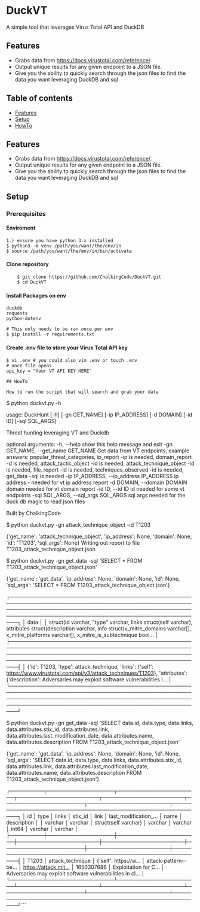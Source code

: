 # DuckVT
A simple tool that leverages Virus Total API and DuckDB

## Features
- Grabs data from https://docs.virustotal.com/reference/.
- Output unique results for any given endpoint to a JSON file.
- Give you the ability to quickly search through the json files to find the data you want leveraging DuckDB and sql

## Table of contents
* [Features](#features)
* [Setup](#setup)
* [HowTo](#howto)

## Features
- Grabs data from https://docs.virustotal.com/reference/.
- Output unique results for any given endpoint to a JSON file.
- Give you the ability to quickly search through the json files to find the data you want leveraging DuckDB and sql

## Setup

### Prerequisites

#### Enviroment
```
1.) ensure you have python 3.x installed 
$ python3 -m venv /path/you/want/the/env/in
$ source /path/you/want/the/env/in/bin/activate 
```
#### Clone repository 

        $ git clone https://github.com/ChalkingCode/DuckVT.git
        $ cd DuckVT


#### Install Packages on env
```       
duckdb
requests
python-dotenv

# This only needs to be ran once per env 
$ pip install -r requirements.txt
```

#### Create .env file to store your Virus Total API key
```
$ vi .env # you could also vim .env or touch .env 
# once file opens 
api_key = "Your VT API KEY HERE" 

## HowTo

How to run the script that will search and grab your data 

```
$ python duckvt.py -h

usage: DuckHunt [-h] [-gn GET_NAME] [-ip IP_ADDRESS] [-d DOMAIN] [-id ID] [-sql SQL_ARGS]

Threat hunting leveraging VT and Duckdb

optional arguments:
  -h, --help            show this help message and exit
  -gn GET_NAME, --get_name GET_NAME
                        Get data from VT endpoints, example answers: popular_threat_categories, ip_report -ip is needed, domain_report -d is needed, attack_tactic_object -id is needed,
                        attack_technique_object -id is needed, file_report -id is needed, techniques_observed -id is needed, get_data -sql is needed
  -ip IP_ADDRESS, --ip_address IP_ADDRESS
                        ip address - needed for vt ip address report
  -d DOMAIN, --domain DOMAIN
                        domain needed for vt domain report
  -id ID, --id ID       id needed for some vt endpoints
  -sql SQL_ARGS, --sql_args SQL_ARGS
                        sql args needed for the duck db magic to read json files

Built by ChalkingCode

$ python duckvt.py -gn attack_technique_object -id T1203

{'get_name': 'attack_technique_object', 'ip_address': None, 'domain': None, 'id': 'T1203', 'sql_args': None}
Writing out report to file T1203_attack_technique_object.json

$ python duckvt.py -gn get_data -sql 'SELECT * FROM T1203_attack_technique_object.json'

{'get_name': 'get_data', 'ip_address': None, 'domain': None, 'id': None, 'sql_args': 'SELECT * FROM T1203_attack_technique_object.json'}

┌──────────────────────────────────────────────────────────────────────────────────────────────────────────────────────────────────────────────────────────────────────────────────────────────────────────┐
│                                                                                                   data                                                                                                   │
│ struct(id varchar, "type" varchar, links struct(self varchar), attributes struct(description varchar, info struct(x_mitre_domains varchar[], x_mitre_platforms varchar[], x_mitre_is_subtechnique bool…  │
├──────────────────────────────────────────────────────────────────────────────────────────────────────────────────────────────────────────────────────────────────────────────────────────────────────────┤
│ {'id': T1203, 'type': attack_technique, 'links': {'self': https://www.virustotal.com/api/v3/attack_techniques/T1203}, 'attributes': {'description': Adversaries may exploit software vulnerabilities i…  │
└──────────────────────────────────────────────────────────────────────────────────────────────────────────────────────────────────────────────────────────────────────────────────────────────────────────┘

$ python duckvt.py -gn get_data -sql 'SELECT data.id, data.type, data.links, data.attributes.stix_id, data.attributes.link, data.attributes.last_modification_date, data.attributes.name, data.attributes.description FROM T1203_attack_technique_object.json'

{'get_name': 'get_data', 'ip_address': None, 'domain': None, 'id': None, 'sql_args': 'SELECT data.id, data.type, data.links, data.attributes.stix_id, data.attributes.link, data.attributes.last_modification_date, data.attributes.name, data.attributes.description FROM T1203_attack_technique_object.json'}

┌─────────┬──────────────────┬──────────────────────┬──────────────────────┬──────────────────────┬──────────────────────┬──────────────────────┬──────────────────────────────────────────────────────────┐
│   id    │       type       │        links         │       stix_id        │         link         │ last_modification_…  │         name         │                       description                        │
│ varchar │     varchar      │ struct(self varchar) │       varchar        │       varchar        │        int64         │       varchar        │                         varchar                          │
├─────────┼──────────────────┼──────────────────────┼──────────────────────┼──────────────────────┼──────────────────────┼──────────────────────┼──────────────────────────────────────────────────────────┤
│ T1203   │ attack_technique │ {'self': https://w…  │ attack-pattern--be…  │ https://attack.mit…  │           1650307686 │ Exploitation for C…  │ Adversaries may exploit software vulnerabilities in cl…  │
└─────────┴──────────────────┴──────────────────────┴──────────────────────┴──────────────────────┴──────────────────────┴──────────────────────┴──────────────────────────────────────────────────────────┘``` 
